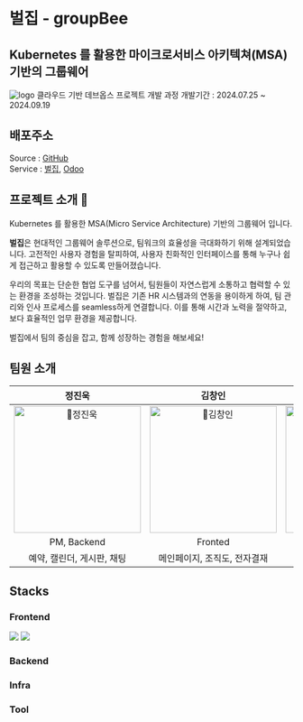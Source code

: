 # 벌집 - groupBee
## Kubernetes 를 활용한 마이크로서비스 아키텍쳐(MSA) 기반의 그룹웨어

![logo](https://github.com/user-attachments/assets/afc36a4c-f980-42e5-b5ff-c64e51c9eb22)
클라우드 기반 데브옵스 프로젝트 개발 과정
개발기간 : 2024.07.25 ~ 2024.09.19

## 배포주소
Source : [GitHub](https://github.com/groupBee)\
Service : [벌집](https://groupbee.co.kr), [Odoo](https://hr.groupbee.co.kr)

## 프로젝트 소개 🐝
Kubernetes 를 활용한 MSA(Micro Service Architecture) 기반의 그룹웨어 입니다.

**벌집**은 현대적인 그룹웨어 솔루션으로, 팀워크의 효율성을 극대화하기 위해 설계되었습니다. 고전적인 사용자 경험을 탈피하여, 사용자 친화적인 인터페이스를 통해 누구나 쉽게 접근하고 활용할 수 있도록 만들어졌습니다.

우리의 목표는 단순한 협업 도구를 넘어서, 팀원들이 자연스럽게 소통하고 협력할 수 있는 환경을 조성하는 것입니다. 벌집은 기존 HR 시스템과의 연동을 용이하게 하여, 팀 관리와 인사 프로세스를 seamless하게 연결합니다. 이를 통해 시간과 노력을 절약하고, 보다 효율적인 업무 환경을 제공합니다.

벌집에서 팀의 중심을 잡고, 함께 성장하는 경험을 해보세요!

## 팀원 소개
|정진욱|김창인|박보민|손가원|신완철|황재웅|
|:-:|:-:|:-:|:-:|:-:|:-:|
|<img src="https://github.com/user-attachments/assets/d05091b8-9afc-4787-b8da-ea23e04838cb" alt="정진욱" width="225" />|<img src="https://github.com/user-attachments/assets/d6bc701b-1c18-457e-a1fb-03132043a871" alt="김창인" width="225" />|<img src="https://github.com/user-attachments/assets/2fe94180-0a19-4a76-ae10-9186bca72e1b" alt="박보민" width="225" />|<img src="https://github.com/user-attachments/assets/64f01748-24dc-4150-a8bc-7fba62b4f520" alt="손가원" width="225" />|<img src="https://github.com/user-attachments/assets/cbac6405-45b2-4d72-9128-a4c9fa3c8827" alt="신완철" width="225" />|<img src="https://github.com/user-attachments/assets/9ad6792d-b2a6-4b00-8060-0a808d753617" alt="황재웅" width="225" />|
|PM, Backend|Fronted|DevOps|Backend|Fronted|Fronted|
|예약, 캘린더, 게시판, 채팅|메인페이지, 조직도, 전자결재|로그인|전자결재, 이메일, 채팅|게시판|예약, 메인페이지, 관리자페이지|

## Stacks
### Frontend
<img src="https://img.shields.io/badge/Vite-646CFF?style=flat-square&logo=vite&logoColor=white"/>
<img src="https://img.shields.io/badge/Mui-007FFF?style=flat-square&logo=mui&logoColor=white"/>

### Backend
### Infra
### Tool